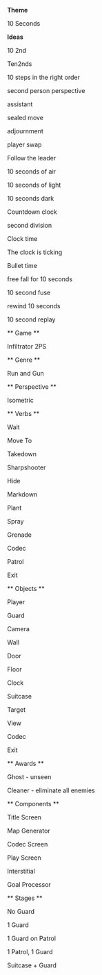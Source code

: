 **Theme**

10 Seconds

**Ideas**

10 2nd

Ten2nds

10 steps in the right order

second person perspective

assistant

sealed move

adjournment

player swap

Follow the leader

10 seconds of air

10 seconds of light

10 seconds dark

Countdown clock

second division

Clock time

The clock is ticking

Bullet time

free fall for 10 seconds

10 second fuse

rewind 10 seconds

10 second replay

** Game **

Infiltrator 2PS

** Genre **

Run and Gun

** Perspective **

Isometric

** Verbs **

Wait

Move To

Takedown

Sharpshooter

Hide

Markdown

Plant

Spray

Grenade

Codec

Patrol

Exit

** Objects **

Player

Guard

Camera

Wall

Door

Floor

Clock

Suitcase

Target

View

Codec

Exit

** Awards **

Ghost - unseen

Cleaner - eliminate all enemies

** Components **

Title Screen

Map Generator

Codec Screen

Play Screen

Interstitial

Goal Processor

** Stages **

No Guard

1 Guard

1 Guard on Patrol

1 Patrol, 1 Guard

Suitcase + Guard
